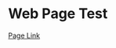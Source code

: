 <h1>Web Page Test</h1>

<a href="https://berkaytrhn.github.io/Host-Test/" target="_blank">Page Link</a>

